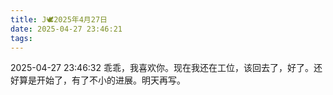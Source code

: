 ```yaml
---
title: J🕊️2025年4月27日
date: 2025-04-27 23:46:21
tags:
---
```


2025-04-27 23:46:32
乖乖，我喜欢你。现在我还在工位，该回去了，好了。还好算是开始了，有了不小的进展。明天再写。